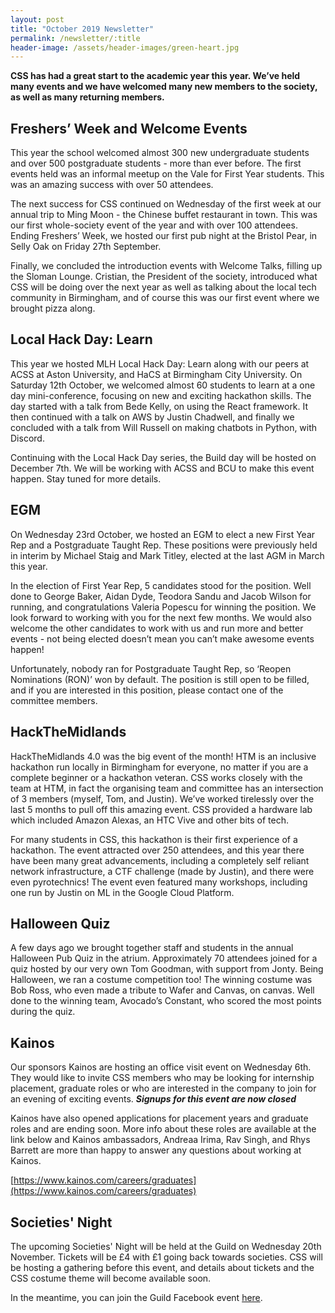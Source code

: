 ```yaml
---
layout: post
title: "October 2019 Newsletter"
permalink: /newsletter/:title
header-image: /assets/header-images/green-heart.jpg
---
```


**CSS has had a great start to the academic year this year. We’ve held many events and we have welcomed many new members to the society, as well as many returning members.**

## Freshers’ Week and Welcome Events
This year the school welcomed almost 300 new undergraduate students and over 500 postgraduate students - more than ever before. The first events held was an informal meetup on the Vale for First Year students. This was an amazing success with over 50 attendees. 

The next success for CSS continued on Wednesday of the first week at our annual trip to Ming Moon - the Chinese buffet restaurant in town. This was our first whole-society event of the year and with over 100 attendees. Ending Freshers’ Week, we hosted our first pub night at the Bristol Pear, in Selly Oak on Friday 27th September. 

Finally, we concluded the introduction events with Welcome Talks, filling up the Sloman Lounge. Cristian, the President of the society, introduced what CSS will be doing over the next year as well as talking about the local tech community in Birmingham, and of course this was our first event where we brought pizza along.

## Local Hack Day: Learn
This year we hosted MLH Local Hack Day: Learn along with our peers at ACSS at Aston University, and HaCS at Birmingham City University. On Saturday 12th October, we welcomed almost 60 students to learn at a one day mini-conference, focusing on new and exciting hackathon skills. The day started with a talk from Bede Kelly, on using the React framework. It then continued with a talk on AWS by Justin Chadwell, and finally we concluded with a talk from Will Russell on making chatbots in Python, with Discord. 

Continuing with the Local Hack Day series, the Build day will be hosted on December 7th. We will be working with ACSS and BCU to make this event happen. Stay tuned for more details.

## EGM
On Wednesday 23rd October, we hosted an EGM to elect a new First Year Rep and a Postgraduate Taught Rep. These positions were previously held in interim by Michael Staig and Mark Titley, elected at the last AGM in March this year. 

In the election of First Year Rep, 5 candidates stood for the position. Well done to George Baker, Aidan Dyde, Teodora Sandu and Jacob Wilson for running, and congratulations Valeria Popescu for winning the position. We look forward to working with you for the next few months. We would also welcome the other candidates to work with us and run more and better events - not being elected doesn’t mean you can’t make awesome events happen!

Unfortunately, nobody ran for Postgraduate Taught Rep, so ‘Reopen Nominations (RON)’ won by default. The position is still open to be filled, and if you are interested in this position, please contact one of the committee members. 

## HackTheMidlands
HackTheMidlands 4.0 was the big event of the month! HTM is an inclusive hackathon run locally in Birmingham for everyone, no matter if you are a complete beginner or a hackathon veteran. CSS works closely with the team at HTM, in fact the organising team and committee has an intersection of 3 members (myself, Tom, and Justin). We’ve worked tirelessly over the last 5 months to pull off this amazing event. CSS provided a hardware lab which included Amazon Alexas, an HTC Vive and other bits of tech.

For many students in CSS, this hackathon is their first experience of a hackathon. The event attracted over 250 attendees, and this year there have been many great advancements, including a completely self reliant network infrastructure, a CTF challenge (made by Justin), and there were even pyrotechnics! The event even featured many workshops, including one run by Justin on ML in the Google Cloud Platform.

## Halloween Quiz
A few days ago we brought together staff and students in the annual Halloween Pub Quiz in the atrium. Approximately 70 attendees joined for a quiz hosted by our very own Tom Goodman, with support from Jonty. Being Halloween, we ran a costume competition too! The winning costume was Bob Ross, who even made a tribute to Wafer and Canvas, on canvas. Well done to the winning team, Avocado’s Constant, who scored the most points during the quiz.

## Kainos
Our sponsors Kainos are hosting an office visit event on Wednesday 6th. They would like to invite CSS members who may be looking for internship placement, graduate roles or who are interested in the company to join for an evening of exciting events. 
_**Signups for this event are now closed**_

Kainos have also opened applications for placement years and graduate roles and are ending soon. More info about these roles are available at the link below and Kainos ambassadors, Andreaa Irima, Rav Singh, and Rhys Barrett are more than happy to answer any questions about working at Kainos.

[https://www.kainos.com/careers/graduates](https://www.kainos.com/careers/graduates)

## Societies' Night
The upcoming Societies' Night will be held at the Guild on Wednesday 20th November. Tickets will be £4 with £1 going back towards societies. CSS will be hosting a gathering before this event, and details about tickets and the CSS costume theme will become available soon. 

In the meantime, you can join the Guild Facebook event [here](https://www.facebook.com/events/806462179789020/).
